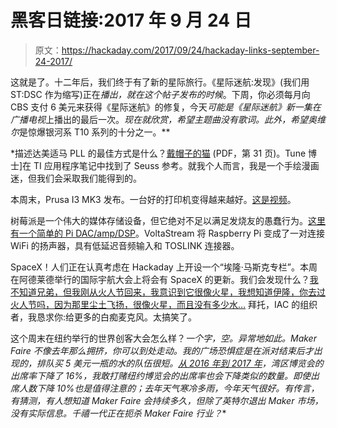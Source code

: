 # 黑客日链接:2017 年 9 月 24 日

> 原文：<https://hackaday.com/2017/09/24/hackaday-links-september-24-2017/>

这就是了。十二年后，我们终于有了新的星际旅行。《星际迷航:发现》(我们用 ST:DSC 作为缩写)正在*播出，就在这个帖子发布的时候*。下周，你必须每月向 CBS 支付 6 美元来获得《星际迷航》的修复，今天*可能是《星际迷航》新一集在广播电视*上播出的最后一次。*现在就欣赏，希望主题曲没有歌词。此外，希望奥维尔*是惊爆银河系 T10 系列的十分之一。**

 *描述达美适马 PLL 的最佳方式是什么？[戴帽子的猫](http://www.ti.com/lit/an/snaa062a/snaa062a.pdf) (PDF，第 31 页)。Tune 博士]在 TI 应用程序笔记中找到了 Seuss 参考。就我个人而言，我是一个手绘漫画迷，但我们会采取我们能得到的。

本周末，Prusa I3 MK3 发布。一台好的打印机变得越来越好。[这是视频](https://www.youtube.com/watch?v=hwNIzQLtHnU)。

树莓派是一个伟大的媒体存储设备，但它绝对不足以满足发烧友的愚蠢行为。[这里有一个简单的 Pi DAC/amp/DSP](https://voltastream.com/product/voltastream-amp1/)。VoltaStream 将 Raspberry Pi 变成了一对连接 WiFi 的扬声器，具有低延迟音频输入和 TOSLINK 连接器。

SpaceX！人们正在认真考虑在 Hackaday 上开设一个“埃隆·马斯克专栏”。本周在阿德莱德举行的国际宇航大会上将会有 SpaceX 的更新。我们会发现什么？[我不知道兄弟，但我刚从火人节回来，我意识到它很像火星，我想知道伊隆，你去过火人节吗，因为那里尘土飞扬，很像火星，而且没有多少水…](https://www.youtube.com/watch?v=QAwiyS5aTcU) 拜托，IAC 的组织者，我恳求你:给更多的白痴麦克风。太搞笑了。

这个周末在纽约举行的世界创客大会怎么样？*一个字，空。异常地如此。Maker Faire 不像去年那么拥挤，你可以到处走动。我的广场恐惧症是在派对结束后才出现的，排队买 5 美元一瓶的水的队伍很短。[从 2016 年到 2017 年](https://twitter.com/BBenchoff/status/874339366298148867)，湾区博览会的出席率下降了 16%，我敢打赌纽约博览会的出席率也会下降类似的数量。即使出席人数下降 10%也是值得注意的；去年天气寒冷多雨，今年天气很好。有传言，有猜测，有人想知道 Maker Faire 会持续多久，但除了英特尔退出 Maker 市场，没有实际信息。千禧一代正在扼杀 Maker Faire 行业？**